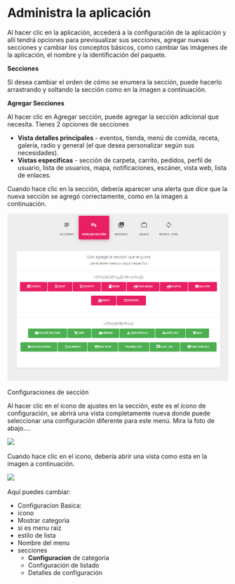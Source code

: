 # Administra la aplicación

Al hacer clic en la aplicación, accederá a la configuración de la aplicación y allí tendrá opciones para previsualizar sus secciones, agregar nuevas secciones y cambiar los conceptos básicos, como cambiar las imágenes de la aplicación, el nombre y la identificación del paquete.

**Secciones**

Si desea cambiar el orden de cómo se enumera la sección, puede hacerlo arrastrando y soltando la sección como en la imagen a continuación.

**Agregar Secciones**

Al hacer clic en Agregar sección, puede agregar la sección adicional que necesita. Tienes 2 opciones de secciones

* **Vista detalles principales** - eventos, tienda, menú de comida, receta, galería, radio y general \(el que desea personalizar según sus necesidades\).
* **Vistas especificas** - sección de carpeta, carrito, pedidos, perfil de usuario, lista de usuarios, mapa, notificaciones, escáner, vista web, lista de enlaces.

Cuando hace clic en la sección, debería aparecer una alerta que dice que la nueva sección se agregó correctamente, como en la imagen a continuación.

![](../.gitbook/assets/2020-01-31_1336.png)

Configuraciones de sección

Al hacer clic en el ícono de ajustes en la sección, este es el ícono de configuración, se abrirá una vista completamente nueva donde puede seleccionar una configuración diferente para este menú. Mira la foto de abajo....

![](../.gitbook/assets/screenshot-1.png)

Cuando hace clic en el icono, debería abrir una vista como esta en la imagen a continuación.

![](../.gitbook/assets/screenshot-2.png)

Aquí puedes cambiar:

* Configuracion Basica:
* icono
* Mostrar categoria
* si es menu raiz
* estilo de lista
* Nombre del menu
* secciones
  * **Configuracion** de categoria
  * Configuración de listado
  * Detalles de configuración

